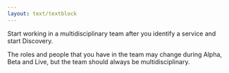 ```yaml
---
layout: text/textblock
---
```

Start working in a multidisciplinary team after you identify a service and start Discovery.

The roles and people that you have in the team may change during Alpha, Beta and Live, but the team should always be multidisciplinary.
